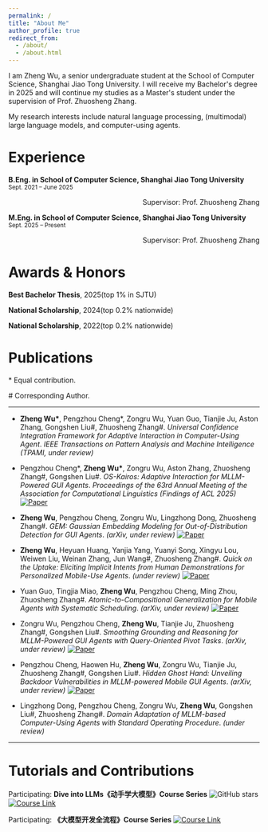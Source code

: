 ```yaml
---
permalink: /
title: "About Me"
author_profile: true
redirect_from: 
  - /about/
  - /about.html
---
```


I am Zheng Wu, a senior undergraduate student at the School of Computer Science, Shanghai Jiao Tong University. I will receive my Bachelor's degree in 2025 and will continue my studies as a Master's student under the supervision of Prof. Zhuosheng Zhang. 

My research interests include natural language processing, (multimodal) large language models, and computer-using agents.

Experience
=====
**B.Eng. in School of Computer Science, Shanghai Jiao Tong University**  
<small>Sept. 2021 – June 2025</small>  
<div align="right">Supervisor: Prof. Zhuosheng Zhang</div>

**M.Eng. in School of Computer Science, Shanghai Jiao Tong University**  
<small>Sept. 2025 – Present</small>  
<div align="right">Supervisor: Prof. Zhuosheng Zhang</div>

Awards & Honors
======
**Best Bachelor Thesis**, 2025(top 1% in SJTU)

**National Scholarship**, 2024(top 0.2% nationwide)

**National Scholarship**, 2022(top 0.2% nationwide)

Publications
======
\* Equal contribution.

\# Corresponding Author.

---

* **Zheng Wu\***, Pengzhou Cheng\*, Zongru Wu, Yuan Guo, Tianjie Ju, Aston Zhang, Gongshen Liu\#, Zhuosheng Zhang\#.
  *Universal Confidence Integration Framework for Adaptive Interaction in Computer-Using Agent*.
  *IEEE Transactions on Pattern Analysis and Machine Intelligence (TPAMI, under review)*

* Pengzhou Cheng\*, **Zheng Wu\***, Zongru Wu, Aston Zhang, Zhuosheng Zhang\#, Gongshen Liu\#.
  *OS-Kairos: Adaptive Interaction for MLLM-Powered GUI Agents*.
  *Proceedings of the 63rd Annual Meeting of the Association for Computational Linguistics (Findings of ACL 2025)* [![Paper](https://img.shields.io/badge/PDF-2503.16465-red)](https://arxiv.org/pdf/2503.16465)

* **Zheng Wu**, Pengzhou Cheng, Zongru Wu, Lingzhong Dong, Zhuosheng Zhang\#.
  *GEM: Gaussian Embedding Modeling for Out-of-Distribution Detection for GUI Agents*.
  *(arXiv, under review)* [![Paper](https://img.shields.io/badge/PDF-2505.12842-red)](https://arxiv.org/pdf/2505.12842)

* **Zheng Wu**, Heyuan Huang, Yanjia Yang, Yuanyi Song, Xingyu Lou, Weiwen Liu, Weinan Zhang, Jun Wang\#, Zhuosheng Zhang\#.
  *Quick on the Uptake: Eliciting Implicit Intents from Human Demonstrations for Personalized Mobile-Use Agents*.
  *(under review)* [![Paper](https://img.shields.io/badge/PDF-2505.08645-red)](https://arxiv.org/abs/2508.08645)

* Yuan Guo, Tingjia Miao, **Zheng Wu**, Pengzhou Cheng, Ming Zhou, Zhuosheng Zhang\#.
  *Atomic-to-Compositional Generalization for Mobile Agents with Systematic Scheduling*.
  *(arXiv, under review)* [![Paper](https://img.shields.io/badge/PDF-2506.08972-red)](https://arxiv.org/pdf/2506.08972)

* Zongru Wu, Pengzhou Cheng, **Zheng Wu**, Tianjie Ju, Zhuosheng Zhang\#, Gongshen Liu\#.
  *Smoothing Grounding and Reasoning for MLLM-Powered GUI Agents with Query-Oriented Pivot Tasks*.
  *(arXiv, under review)* [![Paper](https://img.shields.io/badge/PDF-2503.00401-red)](https://arxiv.org/pdf/2503.00401)

* Pengzhou Cheng, Haowen Hu, **Zheng Wu**, Zongru Wu, Tianjie Ju, Zhuosheng Zhang\#, Gongshen Liu\#.
  *Hidden Ghost Hand: Unveiling Backdoor Vulnerabilities in MLLM-powered Mobile GUI Agents*.
  *(arXiv, under review)* [![Paper](https://img.shields.io/badge/PDF-2505.14418-red)](https://arxiv.org/pdf/2505.14418?)

* Lingzhong Dong, Pengzhou Cheng, Zongru Wu, **Zheng Wu**, Gongshen Liu\#, Zhuosheng Zhang\#.
  *Domain Adaptation of MLLM-based Computer-Using Agents with Standard Operating Procedure*.
  *(under review)*

---

Tutorials and Contributions
=====
Participating: **Dive into LLMs《动手学大模型》Course Series** ![GitHub stars](https://img.shields.io/github/stars/Lordog/dive-into-llms?style=social)[![Course Link](https://img.shields.io/badge/Course-Link-blue)](https://github.com/Lordog/dive-into-llms)


Participating: **《大模型开发全流程》Course Series** [![Course Link](https://img.shields.io/badge/Course-Link-blue)](https://www.hiascend.com/edu/growth/lm-development#classification-floor-1)
